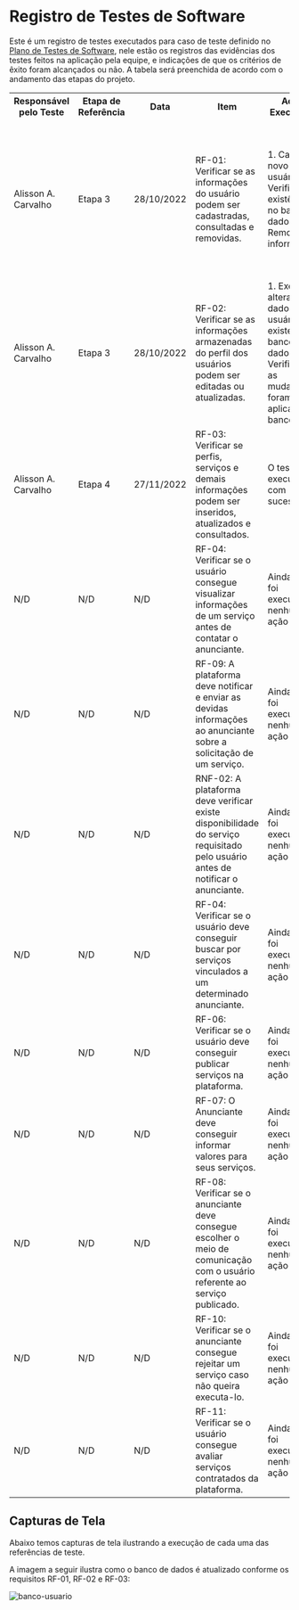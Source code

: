 # Registro de Testes de Software

Este é um registro de testes executados para caso de teste definido no <a href="docs/08-Plano de Testes de Software.md">Plano de Testes de Software</a>, nele estão os registros das evidências dos testes feitos na aplicação pela equipe, e indicações de que os critérios de êxito foram alcançados ou não. A tabela será preenchida de acordo com o andamento das etapas do projeto.

<table>
    <tr>
        <th>Responsável pelo Teste</th>
        <th>Etapa de Referência</th>
        <th>Data</th>
        <th>Item</th>
        <th>Ações Executadas</th>
        <th>Validação</th>
        <th>Avaliação</th>
    </tr>
    <tr>
        <td>Alisson A. Carvalho</td>
        <td>Etapa 3</td>
        <td>28/10/2022</td>
        <td>RF-01: Verificar se as informações do usuário podem ser cadastradas, consultadas e removidas.</td>
        <td>1. Cadastrar novo usuário; 2. Verificar existência no banco de dados; 3. Remover informações.</td>
        <td>O teste foi executado com sucesso</td>
        <td>O cadastro foi executado com sucesso e armazenado no banco de dados, após consulta os dados foram alterados e removidos pela própria interface.</td>
    </tr>
    <tr>
        <td>Alisson A. Carvalho</td>
        <td>Etapa 3</td>
        <td>28/10/2022</td>
        <td>RF-02: Verificar se as informações armazenadas do perfil dos usuários podem ser editadas ou atualizadas.</td>
        <td>1. Executar alteração de dados de usuário existente no banco de dados; 2. Verificar se as mudanças foram aplicadas no banco.</td>
        <td>O teste foi executado com sucesso</td>
        <td>Os dados foram alterados e atualizados corretamente no banco de dados.</td>
    </tr>
    <tr>
        <td>Alisson A. Carvalho</td>
        <td>Etapa 4</td>
        <td>27/11/2022</td>
        <td>RF-03: Verificar se perfis, serviços e demais informações podem ser inseridos, atualizados e consultados.</td>
        <td>O teste foi executado com sucesso</td>
        <td>Informações adicionais de Perfil e Serviços foram inseridas e armazaenadas corretamente no banco de dados da aplicação.</td>
        <td>N/D</td>
    </tr>
    <tr>
        <td>N/D</td>
        <td>N/D</td>
        <td>N/D</td>
        <td>RF-04: Verificar se o usuário consegue visualizar informações de um serviço antes de contatar o anunciante.</td>
        <td>Ainda não foi executada nenhuma ação</td>
        <td>Funcionalidade ainda não disponível</td>
        <td>N/D</td>
    </tr>
    <tr>
        <td>N/D</td>
        <td>N/D</td>
        <td>N/D</td>
        <td>RF-09: A plataforma deve notificar e enviar as devidas informações ao anunciante sobre a solicitação de um serviço.</td>
        <td>Ainda não foi executada nenhuma ação</td>
        <td>Funcionalidade ainda não disponível</td>
        <td>N/D</td>
    </tr>
    <tr>
        <td>N/D</td>
        <td>N/D</td>
        <td>N/D</td>
        <td>RNF-02: A plataforma deve verificar existe disponibilidade do serviço requisitado pelo usuário antes de notificar o anunciante.</td>
        <td>Ainda não foi executada nenhuma ação</td>
        <td>Funcionalidade ainda não disponível</td>
        <td>N/D</td>
    </tr>
    <tr>
        <td>N/D</td>
        <td>N/D</td>
        <td>N/D</td>
        <td>RF-04: Verificar se o usuário deve conseguir buscar por serviços vinculados a um determinado anunciante.</td>
        <td>Ainda não foi executada nenhuma ação</td>
        <td>Funcionalidade ainda não disponível</td>
        <td>N/D</td>
    </tr>
    <tr>
        <td>N/D</td>
        <td>N/D</td>
        <td>N/D</td>
        <td>RF-06: Verificar se o usuário deve conseguir publicar serviços na plataforma.</td>
        <td>Ainda não foi executada nenhuma ação</td>
        <td>Funcionalidade ainda não disponível</td>
        <td>N/D</td>
    </tr>
    <tr>
        <td>N/D</td>
        <td>N/D</td>
        <td>N/D</td>
        <td>RF-07: O Anunciante deve conseguir informar valores para seus serviços.</td>
        <td>Ainda não foi executada nenhuma ação</td>
        <td>Funcionalidade ainda não disponível</td>
        <td>N/D</td>
    </tr>
    <tr>
        <td>N/D</td>
        <td>N/D</td>
        <td>N/D</td>
        <td>RF-08: Verificar se o anunciante deve consegue escolher o meio de comunicação com o usuário referente ao serviço publicado.</td>
        <td>Ainda não foi executada nenhuma ação</td>
        <td>Funcionalidade ainda não disponível</td>
        <td>N/D</td>
    </tr>
    <tr>
        <td>N/D</td>
        <td>N/D</td>
        <td>N/D</td>
        <td>RF-10: Verificar se o anunciante consegue rejeitar um serviço caso não queira executa-lo.</td>
        <td>Ainda não foi executada nenhuma ação</td>
        <td>Funcionalidade ainda não disponível</td>
        <td>N/D</td>
    </tr>
    <tr>
        <td>N/D</td>
        <td>N/D</td>
        <td>N/D</td>
        <td>RF-11: Verificar se o usuário consegue avaliar serviços contratados da plataforma.</td>
        <td>Ainda não foi executada nenhuma ação</td>
        <td>Funcionalidade ainda não disponível</td>
        <td>N/D</td>
    </tr>
</table>

## Capturas de Tela

Abaixo temos capturas de tela ilustrando a execução de cada uma das referências de teste.

A imagem a seguir ilustra como o banco de dados é atualizado conforme os requisitos RF-01, RF-02 e RF-03:

![banco-usuario](https://user-images.githubusercontent.com/100442612/204148566-2e4a2e54-4fb6-4da3-b959-e355dd8e9ceb.png)
